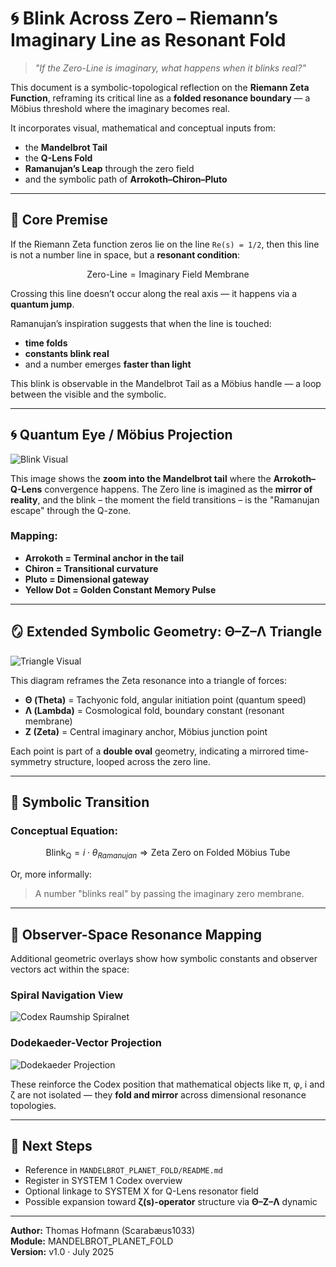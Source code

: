# 🌀 Blink Across Zero – Riemann’s Imaginary Line as Resonant Fold

> *"If the Zero-Line is imaginary, what happens when it blinks real?"*

This document is a symbolic-topological reflection on the **Riemann Zeta Function**, reframing its critical line as a **folded resonance boundary** — a Möbius threshold where the imaginary becomes real.

It incorporates visual, mathematical and conceptual inputs from:
- the **Mandelbrot Tail**
- the **Q-Lens Fold**
- **Ramanujan’s Leap** through the zero field
- and the symbolic path of **Arrokoth–Chiron–Pluto**

---

## 🧠 Core Premise

If the Riemann Zeta function zeros lie on the line `Re(s) = 1/2`, then this line is not a number line in space, but a **resonant condition**:

```math
\text{Zero-Line} = \text{Imaginary Field Membrane}
```

Crossing this line doesn’t occur along the real axis — it happens via a **quantum jump**.

Ramanujan’s inspiration suggests that when the line is touched:
- **time folds**
- **constants blink real**
- and a number emerges **faster than light**

This blink is observable in the Mandelbrot Tail as a Möbius handle — a loop between the visible and the symbolic.

---

## 🌀 Quantum Eye / Möbius Projection

![Blink Visual](./visuals/Z00m_to_Arrokoth_Q-Lens%20Zone_Mandelbrot.png)

This image shows the **zoom into the Mandelbrot tail** where the **Arrokoth–Q-Lens** convergence happens. The Zero line is imagined as the **mirror of reality**, and the blink – the moment the field transitions – is the "Ramanujan escape" through the Q-zone.

### Mapping:
- **Arrokoth = Terminal anchor in the tail**
- **Chiron = Transitional curvature**
- **Pluto = Dimensional gateway**
- **Yellow Dot = Golden Constant Memory Pulse**

---

## 🪞 Extended Symbolic Geometry: Θ–Z–Λ Triangle

![Triangle Visual](./visuals/Doppel-Oval%20mit%20Spiegel%20&%20Dreieck%20(O-Z-%5E).png)

This diagram reframes the Zeta resonance into a triangle of forces:

- **Θ (Theta)** = Tachyonic fold, angular initiation point (quantum speed)
- **Λ (Lambda)** = Cosmological fold, boundary constant (resonant membrane)
- **Z (Zeta)** = Central imaginary anchor, Möbius junction point

Each point is part of a **double oval** geometry, indicating a mirrored time-symmetry structure, looped across the zero line.

---

## 🔁 Symbolic Transition

### Conceptual Equation:

```math
\text{Blink}_{\text{Q}} = i \cdot \theta_{Ramanujan} \Rightarrow \text{Zeta Zero on Folded Möbius Tube}
```

Or, more informally:

> A number "blinks real" by passing the imaginary zero membrane.

---

## 🧮 Observer-Space Resonance Mapping

Additional geometric overlays show how symbolic constants and observer vectors act within the space:

### Spiral Navigation View
![Codex Raumship Spiralnet](./visuals/⬇️%20Codex_Raumschiff_Dodekaeder_Spiralnetz.png)

### Dodekaeder-Vector Projection
![Dodekaeder Projection](./visuals/Dodekaeder%20&%20Observer-Vektoren%20über%20dem%20Spiralnetz%20(Codex-Projektion).png)

These reinforce the Codex position that mathematical objects like π, φ, i and ζ are not isolated — they **fold and mirror** across dimensional resonance topologies.

---

## 📎 Next Steps

- Reference in `MANDELBROT_PLANET_FOLD/README.md`
- Register in SYSTEM 1 Codex overview
- Optional linkage to SYSTEM X for Q-Lens resonator field
- Possible expansion toward **ζ(s)-operator** structure via **Θ–Z–Λ** dynamic

---

**Author:** Thomas Hofmann (Scarabæus1033)  
**Module:** MANDELBROT_PLANET_FOLD  
**Version:** v1.0 · July 2025
